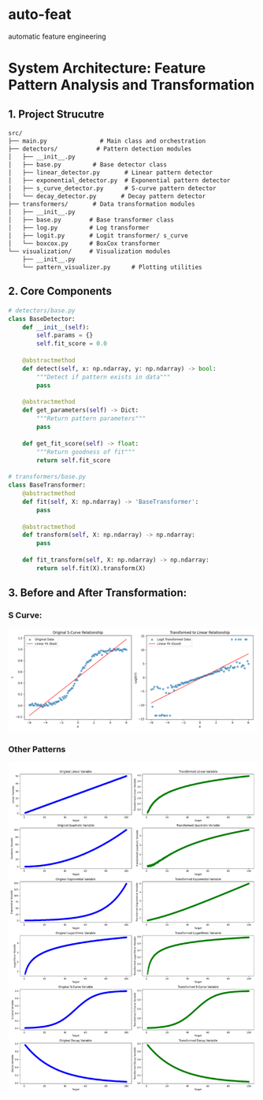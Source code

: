 # auto-feat
automatic feature engineering

# System Architecture: Feature Pattern Analysis and Transformation

## 1. Project Strucutre
```
src/
├── main.py               # Main class and orchestration
├── detectors/           # Pattern detection modules
│   ├── __init__.py
│   ├── base.py         # Base detector class
│   ├── linear_detector.py       # Linear pattern detector
│   ├── exponential_detector.py  # Exponential pattern detector
│   ├── s_curve_detector.py      # S-curve pattern detector
│   └── decay_detector.py       # Decay pattern detector
├── transformers/       # Data transformation modules
│   ├── __init__.py
│   ├── base.py        # Base transformer class
│   ├── log.py         # Log transformer
│   ├── logit.py       # Logit transformer/ s_curve
│   └── boxcox.py      # BoxCox transformer
└── visualization/     # Visualization modules
    ├── __init__.py
    └── pattern_visualizer.py      # Plotting utilities
```

## 2. Core Components

```python
# detectors/base.py
class BaseDetector:
    def __init__(self):
        self.params = {}
        self.fit_score = 0.0
        
    @abstractmethod
    def detect(self, x: np.ndarray, y: np.ndarray) -> bool:
        """Detect if pattern exists in data"""
        pass
    
    @abstractmethod
    def get_parameters(self) -> Dict:
        """Return pattern parameters"""
        pass
    
    def get_fit_score(self) -> float:
        """Return goodness of fit"""
        return self.fit_score

# transformers/base.py
class BaseTransformer:
    @abstractmethod
    def fit(self, X: np.ndarray) -> 'BaseTransformer':
        pass
    
    @abstractmethod
    def transform(self, X: np.ndarray) -> np.ndarray:
        pass
    
    def fit_transform(self, X: np.ndarray) -> np.ndarray:
        return self.fit(X).transform(X)
```

## 3. Before and After Transformation:
### S Curve:
![Alt text](s_curve_transform.png)

### Other Patterns
![Alt text](plot_comparision.png)
